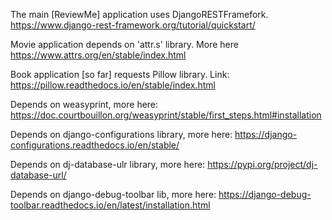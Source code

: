 The main [ReviewMe] application uses DjangoRESTFramefork. https://www.django-rest-framework.org/tutorial/quickstart/ 

Movie application depends on 'attr.s' library. More here https://www.attrs.org/en/stable/index.html

Book application [so far] requests Pillow library. Link: https://pillow.readthedocs.io/en/stable/index.html

Depends on weasyprint, more here: https://doc.courtbouillon.org/weasyprint/stable/first_steps.html#installation

Depends on django-configurations library, more here: https://django-configurations.readthedocs.io/en/stable/

Depends on dj-database-ulr library, more here: https://pypi.org/project/dj-database-url/

Depends on django-debug-toolbar lib, more here: https://django-debug-toolbar.readthedocs.io/en/latest/installation.html
